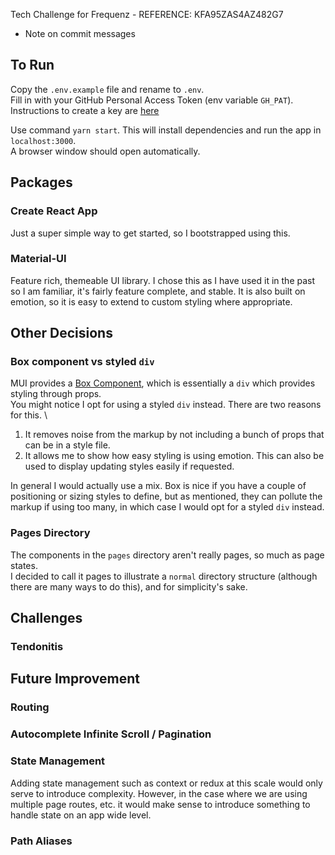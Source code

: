 Tech Challenge for Frequenz - REFERENCE: KFA95ZAS4AZ482G7

- Note on commit messages

## To Run

Copy the `.env.example` file and rename to `.env`. \
Fill in with your GitHub Personal Access Token (env variable `GH_PAT`). Instructions to create a key are [here](https://docs.github.com/en/authentication/keeping-your-account-and-data-secure/creating-a-personal-access-token)

Use command `yarn start`. This will install dependencies and run the app in `localhost:3000`. \
A browser window should open automatically.

## Packages

### Create React App

Just a super simple way to get started, so I bootstrapped using this.

### Material-UI

Feature rich, themeable UI library. I chose this as I have used it in the past so I am familiar, it's fairly feature complete, and stable.
It is also built on emotion, so it is easy to extend to custom styling where appropriate.

## Other Decisions

### Box component vs styled `div`

MUI provides a [Box Component](http://www.google.com), which is essentially a `div` which provides styling through props. \
You might notice I opt for using a styled `div` instead. There are two reasons for this. \

1. It removes noise from the markup by not including a bunch of props that can be in a style file.
2. It allows me to show how easy styling is using emotion. This can also be used to display updating styles easily if requested.

In general I would actually use a mix. Box is nice if you have a couple of positioning or sizing styles to define, but as mentioned, they can pollute the markup if using too many, in which case I would opt for a styled `div` instead.

### Pages Directory

The components in the `pages` directory aren't really pages, so much as page states. \
I decided to call it pages to illustrate a `normal` directory structure (although there are many ways to do this), and for simplicity's sake.

## Challenges

### Tendonitis

## Future Improvement

### Routing

### Autocomplete Infinite Scroll / Pagination

### State Management

Adding state management such as context or redux at this scale would only serve to introduce complexity. However, in the case where we are using multiple page routes, etc. it would make sense to introduce something to handle state on an app wide level.

### Path Aliases
